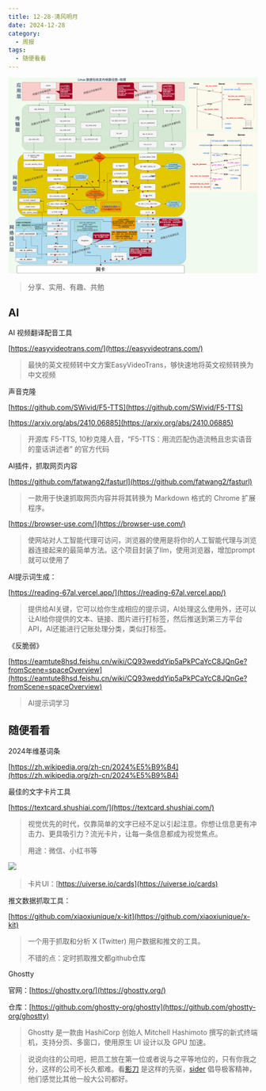 ```yaml
---
title: 12-28-清风明月
date: 2024-12-28
category:
  - 周报
tags:
  - 随便看看
---
```

![](https://raw.githubusercontent.com/mYu4N/mytracer/refs/heads/main/Linux%20%E6%95%B0%E6%8D%AE%E5%8C%85%E6%94%B6%E5%8F%91%E5%86%85%E6%A0%B8%E8%B7%AF%E5%BE%84%E5%9B%BE--0919.png)

> 分享、实用、有趣、共勉



## AI

AI 视频翻译配音工具

[https://easyvideotrans.com/](https://easyvideotrans.com/)
>最快的英文视频转中文方案EasyVideoTrans，够快速地将英文视频转换为中文视频


声音克隆

[https://github.com/SWivid/F5-TTS](https://github.com/SWivid/F5-TTS)

[https://arxiv.org/abs/2410.06885](https://arxiv.org/abs/2410.06885)

>开源库 F5-TTS, 10秒克隆人音，“F5-TTS：用流匹配伪造流畅且忠实语音的童话讲述者” 的官方代码


AI插件，抓取网页内容

[https://github.com/fatwang2/fasturl](https://github.com/fatwang2/fasturl)
>一款用于快速抓取网页内容并将其转换为 Markdown 格式的 Chrome 扩展程序。




[https://browser-use.com/](https://browser-use.com/)

>使网站对人工智能代理可访问，浏览器的使用是将你的人工智能代理与浏览器连接起来的最简单方法。这个项目封装了llm，使用浏览器，增加prompt就可以使用了


AI提示词生成：

[https://reading-67al.vercel.app/](https://reading-67al.vercel.app/)

>提供给AI关键，它可以给你生成相应的提示词，AI处理这么使用外，还可以让AI给你提供的文本、链接、图片进行打标签，然后推送到第三方平台API，AI还能进行记账处理分类，类似打标签。

《反脆弱》

[https://eamtute8hsd.feishu.cn/wiki/CQ93weddYip5aPkPCaYcC8JQnGe?fromScene=spaceOverview](https://eamtute8hsd.feishu.cn/wiki/CQ93weddYip5aPkPCaYcC8JQnGe?fromScene=spaceOverview)

>AI提示词学习



## 随便看看

2024年维基词条

[https://zh.wikipedia.org/zh-cn/2024%E5%B9%B4](https://zh.wikipedia.org/zh-cn/2024%E5%B9%B4)


最佳的文字卡片工具

[https://textcard.shushiai.com/](https://textcard.shushiai.com/)

>视觉优先的时代，仅靠简单的文字已经不足以引起注意。你想让信息更有冲击力、更具吸引力？流光卡片，让每一条信息都成为视觉焦点。
>
>用途：微信、小红书等

![](https://textcard.shushiai.com/_next/image?url=%2Fhero-image-dark.png&w=1200&q=75)

>卡片UI：[https://uiverse.io/cards](https://uiverse.io/cards)





推文数据抓取工具：

[https://github.com/xiaoxiunique/x-kit](https://github.com/xiaoxiunique/x-kit)

>一个用于抓取和分析 X (Twitter) 用户数据和推文的工具。
>
>不错的点：定时抓取推文都github仓库




Ghostty

官网：[https://ghostty.org/](https://ghostty.org/)

仓库：[https://github.com/ghostty-org/ghostty](https://github.com/ghostty-org/ghostty)

>Ghostty 是一款由 HashiCorp 创始人 Mitchell Hashimoto 撰写的新式终端机，支持分页、多窗口，使用原生 UI 设计以及 GPU 加速。





>说说向往的公司吧，把员工放在第一位或者说与之平等地位的，只有你我之分，这样的公司不长久都难。看[影刀](https://www.yingdao.com/about_us/) 是这样的先驱，[sider](sider.ai) 倡导极客精神，他们感觉比其他一般大公司都好。





